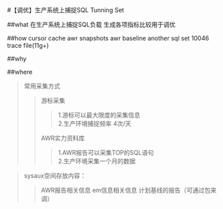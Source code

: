 #【调优】生产系统上捕捉SQL Tunning Set

##what
在生产系统上捕捉SQL负载
生成各项指标比较用于调优


##how
cursor cache
awr snapshots
awr baseline
another sql set
10046 trace file(11g+)

##why

##where
> 常用采集方式  
> >游标采集  
> > >1.游标可以最大限度的采集信息  
> >  2.生产环境捕捉频率 4次/天  
> >     
> >AWR实力资料库  
> > >1.AWR报告可以采集TOP的SQL语句  
> > >2.生产环境采集一个月的数据


> sysaux空间存放内容：
> > AWR报告相关信息
> > em信息相关信息
> > 计划基线的报告（可通过包来调）




